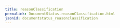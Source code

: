 ```yaml
---
title: reasonClassification
permalink: DocumentStatus.reasonClassification.html
jsonid: documentstatus_reasonclassification
---
```


